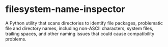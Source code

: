 # filesystem-name-inspector
A Python utility that scans directories to identify file packages, problematic file and directory names, including non-ASCII characters, system files, trailing spaces, and other naming issues that could cause compatibility problems.
